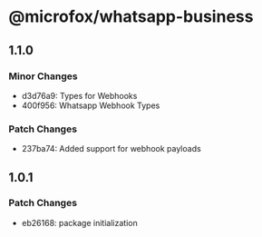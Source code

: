 # @microfox/whatsapp-business

## 1.1.0

### Minor Changes

- d3d76a9: Types for Webhooks
- 400f956: Whatsapp Webhook Types

### Patch Changes

- 237ba74: Added support for webhook payloads

## 1.0.1

### Patch Changes

- eb26168: package initialization
